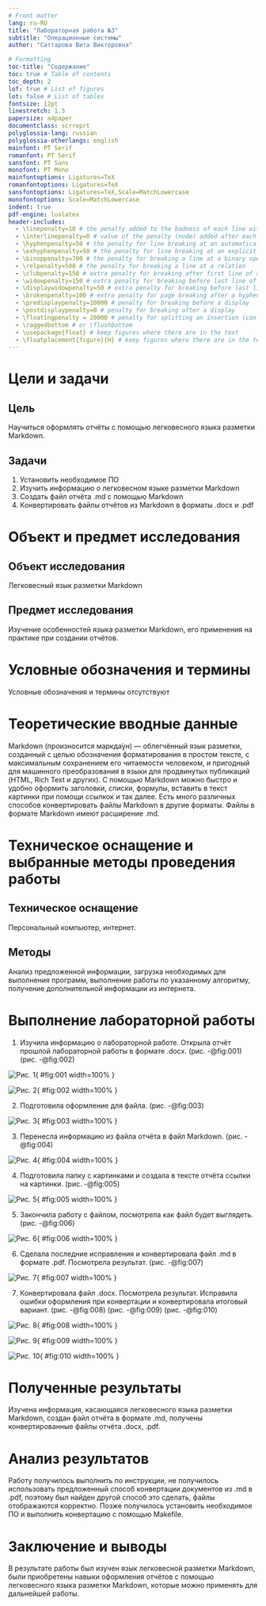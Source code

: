 ```yaml
---
# Front matter
lang: ru-RU
title: "Лабораторная работа №3"
subtitle: "Операционные системы"
author: "Саттарова Вита Викторовна"

# Formatting
toc-title: "Содержание"
toc: true # Table of contents
toc_depth: 2
lof: true # List of figures
lot: false # List of tables
fontsize: 12pt
linestretch: 1.5
papersize: a4paper
documentclass: scrreprt
polyglossia-lang: russian
polyglossia-otherlangs: english
mainfont: PT Serif
romanfont: PT Serif
sansfont: PT Sans
monofont: PT Mono
mainfontoptions: Ligatures=TeX
romanfontoptions: Ligatures=TeX
sansfontoptions: Ligatures=TeX,Scale=MatchLowercase
monofontoptions: Scale=MatchLowercase
indent: true
pdf-engine: lualatex
header-includes:
  - \linepenalty=10 # the penalty added to the badness of each line within a paragraph (no associated penalty node) Increasing the value makes tex try to have fewer lines in the paragraph.
  - \interlinepenalty=0 # value of the penalty (node) added after each line of a paragraph.
  - \hyphenpenalty=50 # the penalty for line breaking at an automatically inserted hyphen
  - \exhyphenpenalty=50 # the penalty for line breaking at an explicit hyphen
  - \binoppenalty=700 # the penalty for breaking a line at a binary operator
  - \relpenalty=500 # the penalty for breaking a line at a relation
  - \clubpenalty=150 # extra penalty for breaking after first line of a paragraph
  - \widowpenalty=150 # extra penalty for breaking before last line of a paragraph
  - \displaywidowpenalty=50 # extra penalty for breaking before last line before a display math
  - \brokenpenalty=100 # extra penalty for page breaking after a hyphenated line
  - \predisplaypenalty=10000 # penalty for breaking before a display
  - \postdisplaypenalty=0 # penalty for breaking after a display
  - \floatingpenalty = 20000 # penalty for splitting an insertion (can only be split footnote in standard LaTeX)
  - \raggedbottom # or \flushbottom
  - \usepackage{float} # keep figures where there are in the text
  - \floatplacement{figure}{H} # keep figures where there are in the text
---
```


# Цели и задачи

## Цель

Научиться оформлять отчёты с помощью легковесного языка разметки Markdown.

## Задачи

1.	Установить необходимое ПО
2.	Изучить информацию о легковесном языке разметки Markdown
3.	Создать файл отчёта .md с помощью Markdown
4.  Конвертировать файлы отчётов из Markdown в форматы .docx и .pdf

# Объект и предмет исследования

## Объект исследования

Легковесный язык разметки Markdown

## Предмет исследования

Изучение особенностей языка разметки Markdown, его применения на практике при создании отчётов. 

# Условные обозначения и термины

Условные обозначения и термины отсутствуют

# Теоретические вводные данные

Markdown (произносится маркда́ун) — облегчённый язык разметки, созданный с целью обозначения форматирования в простом тексте, с максимальным сохранением его читаемости человеком, и пригодный для машинного преобразования в языки для продвинутых публикаций (HTML, Rich Text и других). С помощью Markdown можно быстро и удобно оформить заголовки, списки, формулы, вставить в текст картинки при помощи ссылкок и так далее. Есть много различных способов конвертировать файлы Markdown в другие форматы. Файлы в формате Markdown имеют расширение .md.

# Техническое оснащение и выбранные методы проведения работы

## Техническое оснащение

Персональный компьютер, интернет.

## Методы

Анализ предложенной информации, загрузка необходимых для выполнения программ, выполнение работы по указанному алгоритму, получение дополнительной информации из интернета.

# Выполнение лабораторной работы

1.	Изучила информацию о лабораторной работе. Открыла отчёт прошлой лабораторной работы в формате .docx. (рис. -@fig:001) (рис. -@fig:002)

![Рис. 1](image/image1.jpg){ #fig:001 width=100% }

![Рис. 2](image/image2.jpg){ #fig:002 width=100% }

2.	Подготовила оформление для файла. (рис. -@fig:003)

![Рис. 3](image/image3.jpg){ #fig:003 width=100% }

3.	Перенесла информацию из файла отчёта в файл Markdown. (рис. -@fig:004)

![Рис. 4](image/image4.jpg){ #fig:004 width=100% }

4.	Подготовила папку с картинками и создала в тексте отчёта ссылки на картинки. (рис. -@fig:005) 

![Рис. 5](image/image5.jpg){ #fig:005 width=100% }

5.	Закончила работу с файлом, посмотрела как файл будет выглядеть. (рис. -@fig:006)

![Рис. 6](image/image6.jpg){ #fig:006 width=100% }

6.	Сделала последние исправления и конвертировала файл .md в формате .pdf. Посмотрела результат. (рис. -@fig:007)

![Рис. 7](image/image7.jpg){ #fig:007 width=100% }

7.	Конвертировала файл .docx. Посмотрела результат. Исправила ошибки оформления при конвертации и конвертировала итоговый вариант. (рис. -@fig:008) (рис. -@fig:009) (рис. -@fig:010)

![Рис. 8](image/image8.jpg){ #fig:008 width=100% }

![Рис. 9](image/image9.jpg){ #fig:009 width=100% }

![Рис. 10](image/image10.jpg){ #fig:010 width=100% }

# Полученные результаты

Изучена информация, касающаяся легковесного языка разметки Markdown, создан файл отчёта в формате .md, получены конвертированные файлы отчёта .docx, .pdf. 

# Анализ результатов

Работу получилось выполнить по инструкции, не получилось использовать предложенный способ конвертации документов из .md в .pdf, поэтому был найден другой способ это сделать, файлы отображаются корректно. Позже получилось установить необходимое ПО и выполнить конвертацию с помощью Makefile.

# Заключение и выводы

В результате работы был изучен язык легковесной разметки Markdown, были приобретены навыки оформления отчётов с помощью легковесного языка разметки Markdown, которые можно применять для дальнейшей работы.
